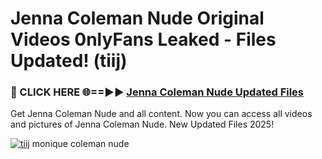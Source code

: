 # Jenna Coleman Nude Original Videos 0nlyFans Leaked - Files Updated! (tiij)

<h3>🔴 CLICK HERE 🌐==►► <a href="https://tinyurl.com/yrmya6cz" rel="nofollow">Jenna Coleman Nude Updated Files</a></h3>

Get Jenna Coleman Nude and all content. Now you can access all videos and pictures of Jenna Coleman Nude. New Updated Files 2025!

[![tiij](https://i.imgur.com/FMdXYCs.gif)](https://tinyurl.com/yrmya6cz)
monique coleman nude